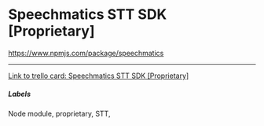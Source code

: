 # Speechmatics STT SDK [Proprietary]

https://www.npmjs.com/package/speechmatics

---

[Link to trello card: Speechmatics STT SDK [Proprietary]](https://trello.com/c/WmSwL1vx)

##### Labels

Node module, proprietary, STT, 
